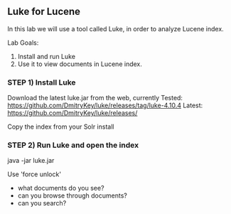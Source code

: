 ## Luke for Lucene 

In this lab we will use a tool called Luke, in order to analyze Lucene index.


Lab Goals:

1. Install and run Luke
2. Use it to view documents in Lucene index.

### STEP 1)  Install Luke
  Download the latest luke.jar from the web, currently
  Tested:   
  https://github.com/DmitryKey/luke/releases/tag/luke-4.10.4
  Latest:   
  https://github.com/DmitryKey/luke/releases/

  Copy the index from your Solr install


### STEP 2) Run Luke and open the index

java -jar luke.jar

Use 'force unlock'

- what documents do you see?
- can you browse through documents?
- can you search?
